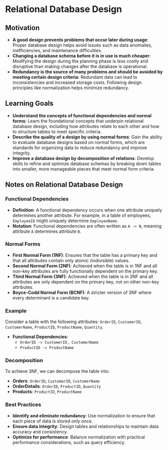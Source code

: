 # Relational Database Design

## Motivation

- **A good design prevents problems that occur later during usage**: Proper database design helps avoid issues such as data anomalies, inefficiencies, and maintenance difficulties.
- **Changing a database schema before it is in use is much cheaper**: Modifying the design during the planning phase is less costly and disruptive than making changes after the database is operational.
- **Redundancy is the source of many problems and should be avoided by meeting certain design criteria**: Redundant data can lead to inconsistencies and increased storage costs. Following design principles like normalization helps minimize redundancy.

## Learning Goals

- **Understand the concepts of functional dependencies and normal forms**: Learn the foundational concepts that underpin relational database design, including how attributes relate to each other and how to structure tables to meet specific criteria.
- **Describe the quality of a design by using normal forms**: Gain the ability to evaluate database designs based on normal forms, which are standards for organizing data to reduce redundancy and improve integrity.
- **Improve a database design by decomposition of relations**: Develop skills to refine and optimize database schemas by breaking down tables into smaller, more manageable pieces that meet normal form criteria.

## Notes on Relational Database Design

### Functional Dependencies

- **Definition**: A functional dependency occurs when one attribute uniquely determines another attribute. For example, in a table of employees, `EmployeeID` might uniquely determine `EmployeeName`.
- **Notation**: Functional dependencies are often written as `A -> B`, meaning attribute `A` determines attribute `B`.

### Normal Forms

- **First Normal Form (1NF)**: Ensures that the table has a primary key and that all attributes contain only atomic (indivisible) values.
- **Second Normal Form (2NF)**: Achieved when the table is in 1NF and all non-key attributes are fully functionally dependent on the primary key.
- **Third Normal Form (3NF)**: Achieved when the table is in 2NF and all attributes are only dependent on the primary key, not on other non-key attributes.
- **Boyce-Codd Normal Form (BCNF)**: A stricter version of 3NF where every determinant is a candidate key.

### Example

Consider a table with the following attributes: `OrderID`, `CustomerID`, `CustomerName`, `ProductID`, `ProductName`, `Quantity`.

- **Functional Dependencies**:
  - `OrderID -> CustomerID, CustomerName`
  - `ProductID -> ProductName`

### Decomposition

To achieve 3NF, we can decompose the table into:

- **Orders**: `OrderID`, `CustomerID`, `CustomerName`
- **OrderDetails**: `OrderID`, `ProductID`, `Quantity`
- **Products**: `ProductID`, `ProductName`

### Best Practices

- **Identify and eliminate redundancy**: Use normalization to ensure that each piece of data is stored only once.
- **Ensure data integrity**: Design tables and relationships to maintain data accuracy and consistency.
- **Optimize for performance**: Balance normalization with practical performance considerations, such as query efficiency.
